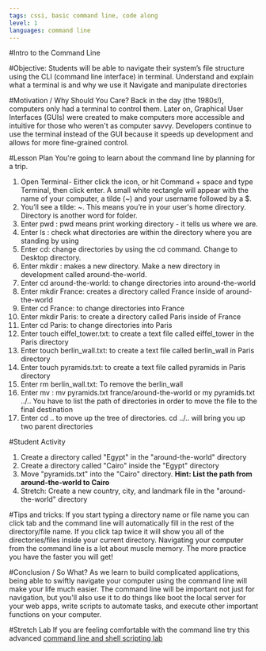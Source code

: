 ```yaml
---
tags: cssi, basic command line, code along
level: 1
languages: command line
---
```

#Intro to the Command Line

#Objective:
Students will be able to navigate their system’s file structure using the CLI (command line interface) in terminal.
Understand and explain what a terminal is and why we use it
Navigate and manipulate directories

#Motivation / Why Should You Care?
Back in the day (the 1980s!), computers only had a terminal to control them. Later on, Graphical User Interfaces (GUIs) were created to make computers more accessible and intuitive for those who weren't as computer savvy. Developers continue to use the terminal instead of the GUI because it speeds up development and allows for more fine-grained control.

#Lesson Plan
You're going to learn about the command line by planning for a trip.
1. Open Terminal- Either click the icon, or hit Command + space and type Terminal, then click enter. A small white rectangle will appear with the name of your computer, a tilde (~) and your username followed by a $.
2. You’ll see a tilde: ~. This means you’re in your user's home directory. Directory is another word for folder.
3. Enter pwd : pwd means print working directory - it tells us where we are.
4. Enter ls : check what directories are within the directory where you are standing by using
5. Enter cd: change directories by using the cd <directory-name> command. Change to Desktop directory.
5. Enter mkdir <directory-name>: makes a new directory. Make a new directory in development called around-the-world.
6. Enter cd around-the-world: to change directories into around-the-world
7. Enter mkdir France: creates a directory called France inside of around-the-world
8. Enter cd France: to change directories into France
9. Enter mkdir Paris: to create  a directory called Paris inside of France
10. Enter cd Paris: to change directories into Paris
11. Enter touch eiffel_tower.txt: to create a text file called eiffel_tower in the Paris directory
12. Enter touch berlin_wall.txt: to create a text file called berlin_wall in Paris directory
13. Enter touch pyramids.txt: to create a text file called pyramids in Paris directory
14. Enter rm berlin_wall.txt: To remove the berlin_wall
15. Enter mv <file to move> <final destination>: mv pyramids.txt france/around-the-world or my pyramids.txt ../.. You have to list the path of directories in order to move the file to the final destination
16. Enter cd .. to move up the tree of directories. cd ../.. will bring you up two parent directories

#Student Activity
1. Create a directory called "Egypt" in the "around-the-world" directory
2. Create a directory called "Cairo" inside the "Egypt" directory
3. Move "pyramids.txt" into the "Cairo" directory. **Hint: List the path from around-the-world to Cairo**
4.  Stretch: Create a new country, city, and landmark file in the "around-the-world" directory

#Tips and tricks:
 If you start typing a directory name or file name you can click tab and the command line will automatically fill in the rest of the directory/file name. If you click tap twice it will show you all of the directories/files inside your current directory.
 Navigating your computer from the command line is a lot about muscle memory. The more practice you have the faster you will get!

#Conclusion / So What?
As we learn to build complicated applications, being able to swiftly navigate your computer using the command line will make your life much easier. The command line will be important not just for navigation, but you'll also use it to do things like boot the local server for your web apps, write scripts to automate tasks, and execute other important functions on your computer.

#Stretch Lab
If you are feeling comfortable with the command line try this advanced <a href= "https://github.com/learn-co-curriculum/hs-advanced-cli"> command line and shell scripting lab</a>
